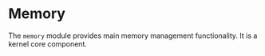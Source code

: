 # Memory

The `memory` module provides main memory management functionality. It is a kernel core component.
